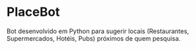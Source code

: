 # PlaceBot
Bot desenvolvido em Python para sugerir locais (Restaurantes, Supermercados, Hotéis, Pubs) próximos de quem pesquisa.
